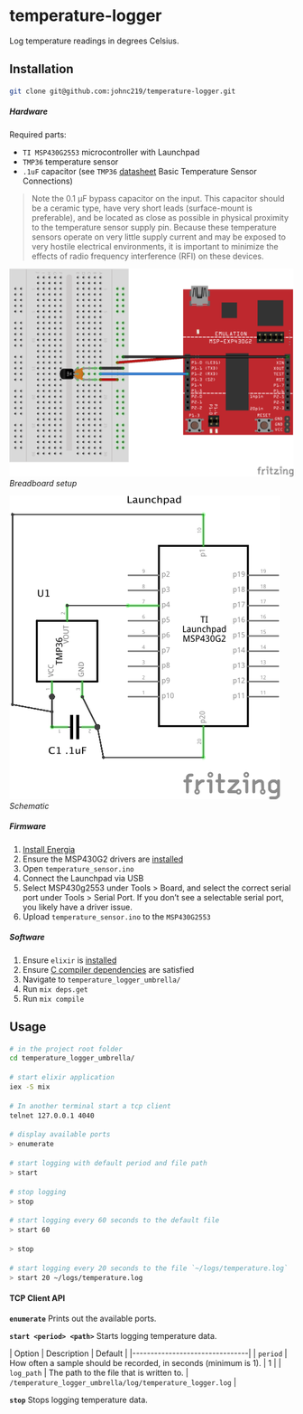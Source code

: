 # temperature-logger
Log temperature readings in degrees Celsius.

## Installation

```bash
git clone git@github.com:johnc219/temperature-logger.git
```

##### Hardware
Required parts:
- `TI MSP430G2553` microcontroller with Launchpad
- `TMP36` temperature sensor
- `.1uF` capacitor (see `TMP36` [datasheet](https://cdn.sparkfun.com/datasheets/Sensors/Temp/TMP35_36_37.pdf) Basic Temperature Sensor Connections)
>Note the 0.1 μF bypass capacitor on the input. This capacitor
should be a ceramic type, have very short leads (surface-mount
is preferable), and be located as close as possible in physical
proximity to the temperature sensor supply pin. Because these
temperature sensors operate on very little supply current and
may be exposed to very hostile electrical environments, it is
important to minimize the effects of radio frequency interference
(RFI) on these devices.

![Breadboard](/temperature_logger_bb.png?raw=true "Breadboard")
_Breadboard setup_

![Schematic](/temperature_logger_schem.png?raw=true "Schematic")
_Schematic_

##### Firmware
1. [Install Energia](http://energia.nu/download/)
1. Ensure the MSP430G2 drivers are [installed](http://energia.nu/pin-maps/guide_msp430g2launchpad/)
1. Open `temperature_sensor.ino`
1. Connect the Launchpad via USB
1. Select MSP430g2553 under Tools > Board, and select the correct serial port under Tools > Serial Port. If you don’t see a selectable serial port, you likely have a driver issue.
1. Upload `temperature_sensor.ino` to the `MSP430G2553`

##### Software
1. Ensure `elixir` is [installed](https://elixir-lang.org/install.html)
1. Ensure [C compiler dependencies](https://github.com/nerves-project/nerves_uart#c-compiler-dependencies) are satisfied
1. Navigate to `temperature_logger_umbrella/`
1. Run `mix deps.get`
1. Run `mix compile`

## Usage
```bash
# in the project root folder
cd temperature_logger_umbrella/

# start elixir application
iex -S mix

# In another terminal start a tcp client
telnet 127.0.0.1 4040

# display available ports
> enumerate

# start logging with default period and file path
> start

# stop logging
> stop

# start logging every 60 seconds to the default file
> start 60

> stop

# start logging every 20 seconds to the file `~/logs/temperature.log`
> start 20 ~/logs/temperature.log
```

#### TCP Client API

**`enumerate`**
Prints out the available ports.

**`start <period> <path>`**
Starts logging temperature data.

| Option | Description | Default |
|--------------------------------|
| `period` | How often a sample should be recorded, in seconds (minimum is 1). | 1 |
| `log_path` | The path to the file that is written to. | `/temperature_logger_umbrella/log/temperature_logger.log` |

**`stop`** Stops logging temperature data.
